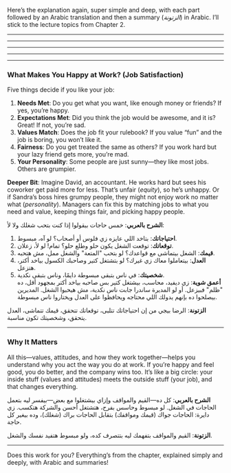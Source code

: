Here’s the explanation again, super simple and deep, with each part followed by an Arabic translation and then a summary (*الزتونة*) in Arabic. I’ll stick to the lecture topics from Chapter 2.

---

---


---


---



---

### What Makes You Happy at Work? (Job Satisfaction)
Five things decide if you like your job:  
1. **Needs Met**: Do you get what you want, like enough money or friends? If yes, you’re happy.  
2. **Expectations Met**: Did you think the job would be awesome, and it is? Great! If not, you’re sad.  
3. **Values Match**: Does the job fit your rulebook? If you value “fun” and the job is boring, you won’t like it.  
4. **Fairness**: Do you get treated the same as others? If you work hard but your lazy friend gets more, you’re mad.  
5. **Your Personality**: Some people are just sunny—they like most jobs. Others are grumpier.

**Deeper Bit**: Imagine David, an accountant. He works hard but sees his coworker get paid more for less. That’s unfair (*equity*), so he’s unhappy. Or if Sandra’s boss hires grumpy people, they might not enjoy work no matter what (*personality*). Managers can fix this by matching jobs to what you need and value, keeping things fair, and picking happy people.

**الشرح بالعربي**: خمس حاجات بيقولوا إذا كنت بتحب شغلك ولا لأ:  
1. **احتياجاتك**: بتاخد اللي عايزه زي فلوس أو أصحاب؟ لو آه، مبسوط.  
2. **توقعاتك**: توقعت الشغل يكون حلو وطلع حلو؟ تمام! لو لأ، زعلان.  
3. **قيمك**: الشغل بيتماشى مع قواعدك؟ لو بتحب "المتعة" والشغل ممل، مش هتحبه.  
4. **العدل**: بيتعاملوا معاك زي غيرك؟ لو بتشتغل كتير وصاحبك الكسول بياخد أكتر، هتزعل.  
5. **شخصيتك**: في ناس بتبقى مبسوطة دايمًا، وناس بتبقى نكدية.  
**أعمق شوية**: زي ديفيد، محاسب، بيشتغل كتير بس صاحبه بياخد أكتر بمجهود أقل، ده "ظلم" فبيزعل. أو لو المديرة ساندرا جابت ناس نكدية، مش هيحبوا الشغل. المديرين بيصلحوا ده بإنهم يدولك اللي محتاجه ويحافظوا على العدل ويختاروا ناس مبسوطة.

**الزتونة**: الرضا بيجي من إن احتياجاتك تتلبى، توقعاتك تتحقق، قيمك تتماشى، العدل يتحقق، وشخصيتك تكون مناسبة.

---

### Why It Matters
All this—values, attitudes, and how they work together—helps you understand why you act the way you do at work. If you’re happy and feel good, you do better, and the company wins too. It’s like a big circle: your inside stuff (values and attitudes) meets the outside stuff (your job), and that changes everything.

**الشرح بالعربي**: كل ده—القيم والمواقف وإزاي بيشتغلوا مع بعض—بيفسر ليه بتعمل الحاجات في الشغل. لو مبسوط وحاسس بفرح، هتشتغل أحسن والشركة هتكسب. زي دايرة: الحاجات جواك (قيمك ومواقفك) بتقابل الحاجات براك (شغلك)، وده بيغير كل حاجة.  

**الزتونة**: القيم والمواقف بتفهمك ليه بتتصرف كده، ولو مبسوط هتفيد نفسك والشغل.

---

Does this work for you? Everything’s from the chapter, explained simply and deeply, with Arabic and summaries!